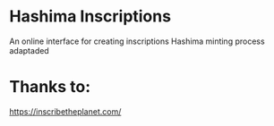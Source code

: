 # Hashima Inscriptions 
An online interface for creating inscriptions
Hashima minting process adaptaded 





# Thanks to:
https://inscribetheplanet.com/
